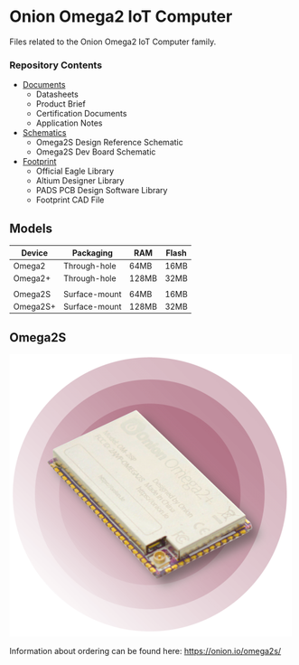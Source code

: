 # Onion Omega2 IoT Computer

Files related to the Onion Omega2 IoT Computer family.

### Repository Contents

* [Documents](./Documents)
  * Datasheets
  * Product Brief
  * Certification Documents
  * Application Notes
* [Schematics](./Schematics)
  * Omega2S Design Reference Schematic
  * Omega2S Dev Board Schematic
* [Footprint](./Footprint)
  * Official Eagle Library
  * Altium Designer Library
  * PADS PCB Design Software Library
  * Footprint CAD File

## Models

| Device   | Packaging     | RAM   | Flash |
|----------|---------------|-------|-------|
| Omega2   | Through-hole  | 64MB  | 16MB  |
| Omega2+  | Through-hole  | 128MB | 32MB  |
| | | | |
| Omega2S  | Surface-mount | 64MB  | 16MB  |
| Omega2S+ | Surface-mount | 128MB | 32MB  |

## Omega2S

![](Images/Omega2S-with-background.png)

Information about ordering can be found here: https://onion.io/omega2s/


